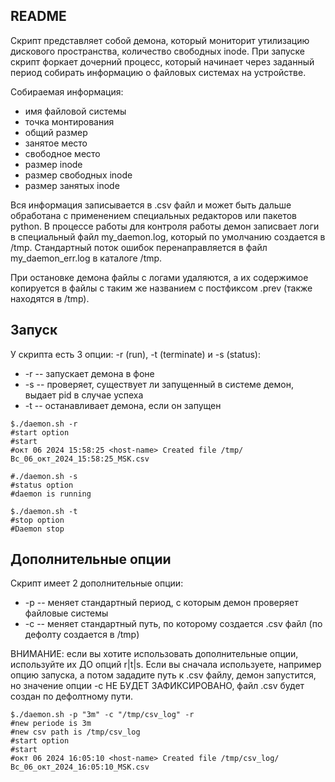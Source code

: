 ## README

Скрипт представляет собой демона, который мониторит утилизацию дискового пространства, количество свободных inode.
При запуске скрипт форкает дочерний процесс, который начинает через заданный период собирать информацию о файловых системах на устройстве.

Собираемая информация:
* имя файловой системы
* точка монтирования
* общий размер
* занятое место
* свободное место
* размер inode
* размер свободных inode
* размер занятых inode

Вся информация записывается в .csv файл и может быть дальше обработана с применением специальных редакторов или пакетов python.
В процессе работы для контроля работы демон записвает логи в специальный файл my_daemon.log, который по умолчанию создается в /tmp.
Стандартный поток ошибок перенаправляется в файл my_daemon_err.log в каталоге /tmp.

При остановке демона файлы с логами удаляются, а их содержимое копируется в файлы с таким же названием с постфиксом .prev (также находятся в /tmp).

## Запуск

У скрипта есть 3 опции: -r (run), -t (terminate) и -s (status):
* -r -- запускает демона в фоне
* -s -- проверяет, существует ли запущенный в системе демон, выдает pid в случае успеха
* -t -- останавливает демона, если он запущен

```
$./daemon.sh -r
#start option
#start
#окт 06 2024 15:58:25 <host-name> Created file /tmp/Вс_06_окт_2024_15:58:25_MSK.csv
```

```
#./daemon.sh -s
#status option
#daemon is running
```

```
$./daemon.sh -t
#stop option
#Daemon stop
```

## Дополнительные опции

Скрипт имеет 2 дополнительные опции:
* -p -- меняет стандартный период, с которым демон проверяет файловые системы
* -c -- меняет стандартный путь, по которому создается .csv файл (по дефолту создается в /tmp)

ВНИМАНИЕ: если вы хотите использовать дополнительные опции, используйте их ДО опций r|t|s. Если вы сначала используете,
например опцию запуска, а потом зададите путь к .csv файлу, демон запустится, но значение опции -c НЕ БУДЕТ ЗАФИКСИРОВАНО, файл
.csv будет создан по дефолтному пути.

```
$./daemon.sh -p "3m" -c "/tmp/csv_log" -r
#new periode is 3m
#new csv path is /tmp/csv_log
#start option
#start
#окт 06 2024 16:05:10 <host-name> Created file /tmp/csv_log/Вс_06_окт_2024_16:05:10_MSK.csv
```